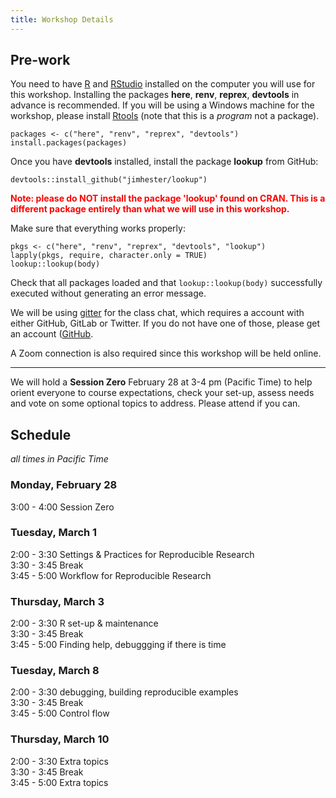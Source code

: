 ```yaml
---
title: Workshop Details
---
```


## Pre-work

You need to have [R](https://cloud.r-project.org/) and [RStudio](https://www.rstudio.com/products/rstudio/download/) installed on the computer you will use for this workshop. Installing the packages **here**, **renv**, **reprex**, **devtools** in advance is recommended. If you will be using a Windows machine for the workshop, please install [Rtools](https://cran.r-project.org/bin/windows/Rtools/rtools40.html) (note that this is a *program* not a package). 

```
packages <- c("here", "renv", "reprex", "devtools")
install.packages(packages)
```

Once you have **devtools** installed, install the package **lookup** from GitHub:

```
devtools::install_github("jimhester/lookup")
```
<b style='color:red;'>Note: please do NOT install the package 'lookup' found on CRAN. This is a different package entirely than what we will use in this workshop.</b>

Make sure that everything works properly:
```
pkgs <- c("here", "renv", "reprex", "devtools", "lookup")
lapply(pkgs, require, character.only = TRUE) 
lookup::lookup(body)
```
Check that all packages loaded and that `lookup::lookup(body)` successfully executed without generating an error message. 

We will be using [gitter](https://gitter.im/Idaho-ag-stats/2022-what-they-forgot-workshop#) for the class chat, which requires a account with either GitHub, GitLab or Twitter. If you do not have one of those, please get an account ([GitHub](https://github.com/signup). 

A Zoom connection is also required since this workshop will be held online. 

---------------------

We will hold a **Session Zero** February 28 at 3-4 pm (Pacific Time) to help orient everyone to course expectations, check your set-up, assess needs and vote on some optional topics to address. Please attend if you can. 

## Schedule   
*all times in Pacific Time*   

### Monday, February 28

3:00 - 4:00 Session Zero 

### Tuesday, March 1

2:00 - 3:30  Settings & Practices for Reproducible Research  
3:30 - 3:45  Break  
3:45 - 5:00  Workflow for Reproducible Research  

### Thursday, March 3

2:00 - 3:30  R set-up & maintenance  
3:30 - 3:45  Break  
3:45 - 5:00  Finding help, debuggging if there is time   

### Tuesday, March 8

2:00 - 3:30  debugging, building reproducible examples  
3:30 - 3:45  Break  
3:45 - 5:00  Control flow   

### Thursday, March 10

2:00 - 3:30  Extra topics   
3:30 - 3:45  Break  
3:45 - 5:00  Extra topics  
